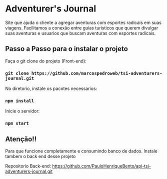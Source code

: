 # Adventurer's Journal

Site que ajuda o cliente a agregar aventuras com esportes radicais em suas viagens. Facilitamos a conexão entre guias turisticos que querem divulgar suas aventuras e usuarios que buscam aventuras com esportes radicais.

## Passo a Passo para o instalar o projeto

Faça o git clone do projeto (Front-end):

### `git clone https://github.com/marcospedroweb/tsi-adventurers-journal.git`

No diretorio, instale os pacotes necessarios:

### `npm install`

Inicie o servidor:

### `npm start`

## Atenção!!

Para que funcione completamente e consumindo banco de dados.
Instale tambem o back end desse projeto

Repositorio Back-end: https://github.com/PauloHenriqueBento/api-tsi-adventurers-journal.git
